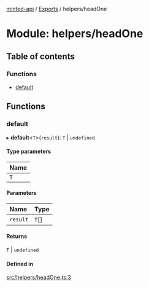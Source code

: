[minted-api](../README.md) / [Exports](../modules.md) / helpers/headOne

# Module: helpers/headOne

## Table of contents

### Functions

- [default](helpers_headOne.md#default)

## Functions

### default

▸ **default**<`T`\>(`result`): `T` \| `undefined`

#### Type parameters

| Name |
| :------ |
| `T` |

#### Parameters

| Name | Type |
| :------ | :------ |
| `result` | `T`[] |

#### Returns

`T` \| `undefined`

#### Defined in

[src/helpers/headOne.ts:3](https://github.com/ianzepp/minted-api-ts/blob/4ef4443/src/helpers/headOne.ts#L3)

